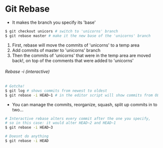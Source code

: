 # Git Rebase

- It makes the branch you specify its 'base'

```bash
$ git checkout unicors # switch to 'unicorns' branch
$ git rebase master # make it the new base of the 'unicorns' branch
```

1. First, rebase will move the commits of 'unicorns' to a temp area
2. Add commits of master to 'unicorns' branch
3. Then the commits of 'unicorns' that were in the temp area are moved back!, 
   on top of the comments that were added to 'unicorns'

###### Rebase -i (interactive)

```bash
# Gotcha!
$ git log # shows commits from newest to oldest
$ git rebase -i HEAD~1 # in the editor script will show commits from OLDEST to NEWEST
```

- You can manage the commits, reorganize, squash, split up commits in to two...

```bash
# Interactive rebase alters every commit after the one you specify, 
# so in this case: it would alter HEAD~2 and HEAD~1
$ git rebase -i HEAD~3 

# Doesnt do anything
$ git rebase -i HEAD 
```
